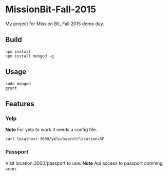 # MissionBit-Fall-2015

My project for Mission Bit, Fall 2015 demo day.

## Build

```shell
npm install
npm install mongod -g
```

## Usage
```shell
sudo mongod
grunt
```

## Features

### Yelp
**Note** For yelp to work it needs a config file.
```shell
curl localhost:3000/yelp/search?location=SF
```

### Passport
Visit location:3000/passport to use.
**Note** Api access to passport commng soon.

